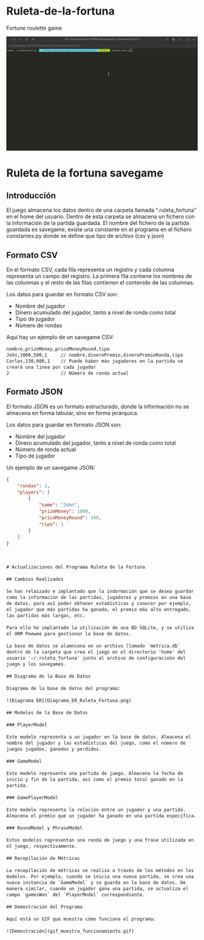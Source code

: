 # Ruleta-de-la-fortuna
Fortune roulette game

![Screenshot](gif_muestra_funcionamiento.gif)

# Ruleta de la fortuna savegame

## Introducción

El juego almacena los datos dentro de una carpeta llamada ".ruleta_fortuna" en el home del usuario. Dentro de esta carpeta se almacena un fichero con la información de la partida guardada.
El nombre del fichero de la partida guardada es savegame, existe una constante en el programa en el fichero constantes.py 
donde se define que tipo de archivo (csv y json) 


## Formato CSV

En el formato CSV, cada fila representa un registro y cada columna representa un campo del registro. La primera fila contiene los nombres de las columnas y el resto de las filas contienen el contenido de las columnas.

Los datos para guardar en formato CSV son:

- Nombre del jugador
- Dinero acumulado del jugador, tanto a nivel de ronda como total
- Tipo de jugador
- Número de rondas

Aquí hay un ejemplo de un savegame CSV:

```
nombre,prizeMoney,priceMoneyRound,tipo
John,1000,500,1     // nombre,dineroPremio,dineroPremioRonda,tipo
Carlos,230,600,1    // Puede haber más jugadores en la partida se creará una linea por cada jugador
2                   // Número de ronda actual
```

## Formato JSON

El formato JSON es un formato estructurado, donde la información no se almacena en forma tabular, sino en forma jerárquica.

Los datos para guardar en formato JSON son:

- Nombre del jugador
- Dinero acumulado del jugador, tanto a nivel de ronda como total
- Número de ronda actual
- Tipo de jugador

Un ejemplo de un savegame JSON:

```json
{
    "rondas": 2,
    "players": [
        {
            "name": "John",
            "prizeMoney": 1000,
            "priceMoneyRound": 500,
            "tipo": 1
        }
    ]
}
```

```


# Actualizaciones del Programa Ruleta de la Fortuna

## Cambios Realizados

Se han relaizado e implantado que la indormación que se desea guardar como la información de las partidas, jugadores y premios en una base de datos, para así poder obtener estadísticas y conocer por ejemplo, el jugador que más partidas ha ganado, el premio más alto entregado, las partidas más largas, etc.

Para ello he implantado la utilización de una BD SQLite, y se utiliza el ORM Peewee para gestionar la base de datos.

La base de datos se alamncena en un archivo llamado `metrica.db` dentro de la carpeta que crea el juego en el directorio 'home' del usuario '~/.ruleta_fortuna' junto al archivo de configuracioón del juego y los savegames.

## Diagrama de la Base de Datos

Diagrama de la base de datos del programa:

![Diagrama ER](Diagrama_ER_Ruleta_Fortuna.png)

## Modelos de la Base de Datos

### PlayerModel

Este modelo representa a un jugador en la base de datos. Almacena el nombre del jugador y las estadísticas del juego, como el número de juegos jugados, ganados y perdidos.

### GameModel

Este modelo representa una partida de juego. Almacena la fecha de inicio y fin de la partida, así como el premio total ganado en la partida.

### GamePlayerModel

Este modelo representa la relación entre un jugador y una partida. Almacena el premio que un jugador ha ganado en una partida específica.

### RoundModel y PhraseModel

Estos modelos representan una ronda de juego y una frase utilizada en el juego, respectivamente.

## Recopilación de Métricas

La recopilación de métricas se realiza a través de los métodos en los modelos. Por ejemplo, cuando se inicia una nueva partida, se crea una nueva instancia de `GameModel` y se guarda en la base de datos. De manera similar, cuando un jugador gana una partida, se actualiza el campo `gamesWon` del `PlayerModel` correspondiente.

## Demostración del Programa

Aquí está un GIF que muestra cómo funciona el programa:

![Demostración](gif_muestra_funcionamiento.gif)